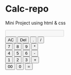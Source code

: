 # Calc-repo
Mini Project using html &amp; css
<!DOCTYPE html>
<html lang="en">
<head>
    <meta charset="UTF-8">
    <meta name="viewport" content="width=device-width, initial-scale=1.0">
    <title>Document</title>
</head>
<link rel="stylesheet" href="calculator.css">
<body>
    <div class="container">
        <div class="calculator">
            <form>
                <div class="display">
                    <input type="text" name="display" disabled>
                </div>
                <div>
                    <input type="button" value="AC" onclick="display.value =''" class="ac">
                    <input type="button" class="del" value="Del" onclick="display.value =display.value.toString().slice (0,-1)">
                    <input type="button" class="symbols" value="." onclick="display.value +='.'">
                    <input type="button" class="symbols" value="/" onclick="display.value +='/'">
                </div>
                <div>
                    <input type="button" class="NumpadBtns" value="7" onclick="display.value +='7'">
                    <input type="button" class="NumpadBtns" value="8" onclick="display.value +='8'">
                    <input type="button" class="NumpadBtns" value="9" onclick="display.value +='9'">
                    <input type="button" class="symbols" value="*" onclick="display.value +='*'">
                </div>
                <div>
                    <input type="button" class="NumpadBtns" value="4" onclick="display.value +='4'">
                    <input type="button" class="NumpadBtns" value="5" onclick="display.value +='5'">
                    <input type="button" class="NumpadBtns" value="6" onclick="display.value +='6'">
                    <input type="button" class="symbols" value="-" onclick="display.value +='-'">
                </div>
                <div>
                    <input type="button" class="NumpadBtns" value="1" onclick="display.value +='1'">
                    <input type="button" class="NumpadBtns" value="2" onclick="display.value +='2'">
                    <input type="button" class="NumpadBtns" value="3" onclick="display.value +='3'">
                    <input type="button" class="symbols" value="+" onclick="display.value +='+'">
                </div>
                <div>
                    <input type="button" class="special" value="00" onclick="display.value +='00'">
                    <input type="button" class="special" value="0" onclick="display.value += '0'">
                    <input type="button" value="=" onclick="display.value = eval(display.value)" class="equal">
                </div>
            </form>
        </div>
    </div>
</body>
</html>
